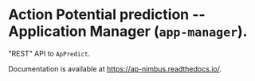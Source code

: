 # Action Potential prediction -- Application Manager (`app-manager`).

"REST" API to `ApPredict`.

Documentation is available at https://ap-nimbus.readthedocs.io/.